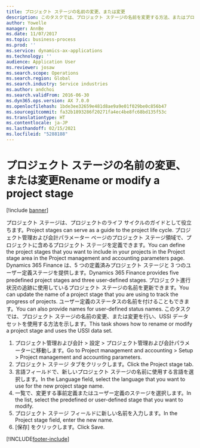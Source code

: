 ```yaml
---
title: プロジェクト ステージの名前の変更、または変更
description: このタスクでは、プロジェクト ステージの名前を変更する方法、またはプロジェクト ステージを変更する方法を示します。
author: Yowelle
manager: AnnBe
ms.date: 11/07/2017
ms.topic: business-process
ms.prod: ''
ms.service: dynamics-ax-applications
ms.technology: ''
audience: Application User
ms.reviewer: josaw
ms.search.scope: Operations
ms.search.region: Global
ms.search.industry: Service industries
ms.author: andchoi
ms.search.validFrom: 2016-06-30
ms.dyn365.ops.version: AX 7.0.0
ms.openlocfilehash: 1bde3ee32659e481d8ae9a9e01f029be0c856b47
ms.sourcegitcommit: fa32b1893286f20271fa4ec4be8fc68bd135f53c
ms.translationtype: HT
ms.contentlocale: ja-JP
ms.lasthandoff: 02/15/2021
ms.locfileid: "5288188"
---
```

# <a name="rename-or-modify-a-project-stage"></a><span data-ttu-id="1700f-103">プロジェクト ステージの名前の変更、または変更</span><span class="sxs-lookup"><span data-stu-id="1700f-103">Rename or modify a project stage</span></span>

[!include [banner](../../includes/banner.md)]

<span data-ttu-id="1700f-104">プロジェクト ステージは、プロジェクトのライフ サイクルのガイドとして役立ちます。</span><span class="sxs-lookup"><span data-stu-id="1700f-104">Project stages can serve as a guide to the project life cycle.</span></span> <span data-ttu-id="1700f-105">プロジェクト管理および会計パラメーター ページのプロジェクト ステージ領域で、プロジェクトに含めるプロジェクト ステージを定義できます。</span><span class="sxs-lookup"><span data-stu-id="1700f-105">You can define the project stages that you want to include in your projects in the Project stage area in the Project management and accounting parameters page.</span></span> <span data-ttu-id="1700f-106">Dynamics 365 Finance は、5 つの定義済みプロジェクト ステージと 3 つのユーザー定義ステージを提供します。</span><span class="sxs-lookup"><span data-stu-id="1700f-106">Dynamics 365 Finance provides five predefined project stages and three user-defined stages.</span></span> <span data-ttu-id="1700f-107">プロジェクト進行状況の追跡に使用しているプロジェクト ステージの名前を更新できます。</span><span class="sxs-lookup"><span data-stu-id="1700f-107">You can update the name of a project stage that you are using to track the progress of projects.</span></span> <span data-ttu-id="1700f-108">ユーザー定義のステータスの名前を付けることもできます。</span><span class="sxs-lookup"><span data-stu-id="1700f-108">You can also provide names for user-defined status names.</span></span> <span data-ttu-id="1700f-109">このタスクでは、プロジェクト ステージの名前の変更、または変更を行い、USSI データ セットを使用する方法を示します。</span><span class="sxs-lookup"><span data-stu-id="1700f-109">This task shows how to rename or modify a project stage and uses the USSI data set.</span></span>

1. <span data-ttu-id="1700f-110">プロジェクト管理および会計 > 設定 > プロジェクト管理および会計パラメーターに移動します。</span><span class="sxs-lookup"><span data-stu-id="1700f-110">Go to Project management and accounting > Setup > Project management and accounting parameters.</span></span>
2. <span data-ttu-id="1700f-111">プロジェクト ステージ タブをクリックします。</span><span class="sxs-lookup"><span data-stu-id="1700f-111">Click the Project stage tab.</span></span>
3. <span data-ttu-id="1700f-112">言語フィールドで、新しいプロジェクト ステージの名前に使用する言語を選択します。</span><span class="sxs-lookup"><span data-stu-id="1700f-112">In the Language field, select the language that you want to use for the new project stage name.</span></span>
4. <span data-ttu-id="1700f-113">一覧で、変更する事前定義またはユーザー定義のステージを選択します。</span><span class="sxs-lookup"><span data-stu-id="1700f-113">In the list, select the predefined or user-defined stage that you want to modify.</span></span> 
5. <span data-ttu-id="1700f-114">プロジェクト ステージ フィールドに新しい名前を入力します。</span><span class="sxs-lookup"><span data-stu-id="1700f-114">In the Project stage field, enter the new name.</span></span>
6. <span data-ttu-id="1700f-115">[保存] をクリックします。</span><span class="sxs-lookup"><span data-stu-id="1700f-115">Click Save.</span></span>


[!INCLUDE[footer-include](../../includes/footer-banner.md)]